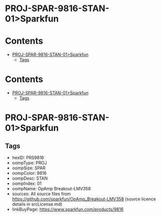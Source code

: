 
PROJ-SPAR-9816-STAN-01>Sparkfun
===============================

Contents
========

* [PROJ-SPAR-9816-STAN-01>Sparkfun](#proj-spar-9816-stan-01sparkfun)
	* [Tags](#tags)

Contents
========

* [PROJ-SPAR-9816-STAN-01>Sparkfun](#proj-spar-9816-stan-01sparkfun)
	* [Tags](#tags)

# PROJ-SPAR-9816-STAN-01>Sparkfun

## Tags

- hexID: PRS9816
- oompType: PROJ
- oompSize: SPAR
- oompColor: 9816
- oompDesc: STAN
- oompIndex: 01
- oompName: OpAmp Breakout-LMV358
- sources: All source files from https://github.com/sparkfun/OpAmp_Breakout-LMV358 (source licence details in srcLicense.md)
- linkBuyPage: https://www.sparkfun.com/products/9816
